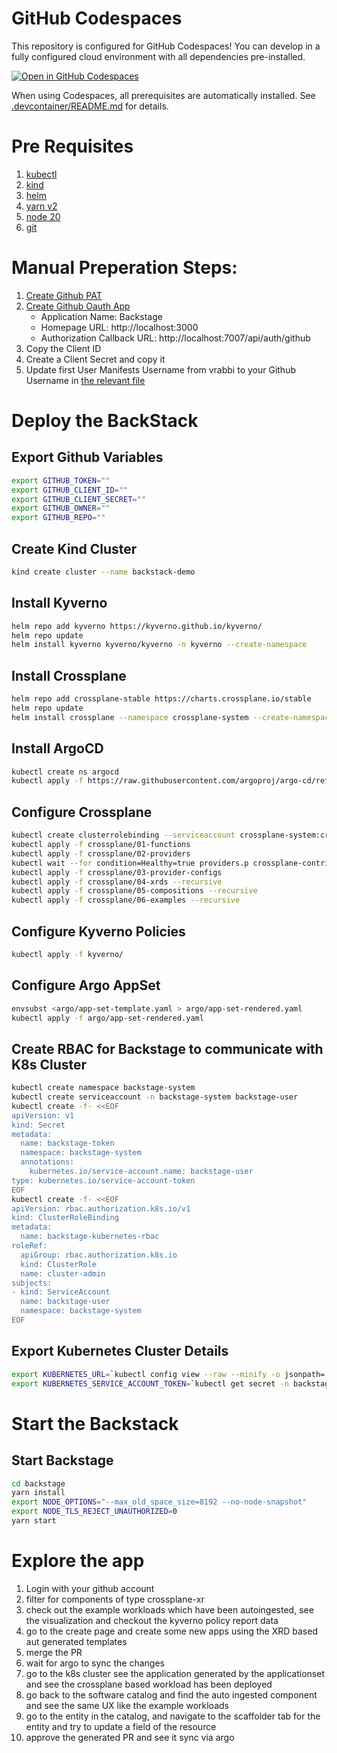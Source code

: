# GitHub Codespaces

This repository is configured for GitHub Codespaces! You can develop in a fully configured cloud environment with all dependencies pre-installed.

[![Open in GitHub Codespaces](https://github.com/codespaces/badge.svg)](https://github.com/codespaces/new?hide_repo_select=true&ref=main&repo=vrabbi-backstage/backstack-demo)

When using Codespaces, all prerequisites are automatically installed. See [.devcontainer/README.md](.devcontainer/README.md) for details.

# Pre Requisites
1. [kubectl](https://kubernetes.io/docs/tasks/tools/#kubectl)
2. [kind](https://kind.sigs.k8s.io/docs/user/quick-start/#installing-from-release-binaries)
3. [helm](https://helm.sh/docs/intro/install/#from-script)
4. [yarn v2](https://yarnpkg.com/getting-started/install)
5. [node 20](https://nodejs.org/en/download)
6. [git](https://git-scm.com/book/en/v2/Getting-Started-Installing-Git)

# Manual Preperation Steps:
1. [Create Github PAT](https://github.com/settings/tokens/new)
2. [Create Github Oauth App](https://github.com/settings/applications/new)
    * Application Name: Backstage
    * Homepage URL: http://localhost:3000
    * Authorization Callback URL: http://localhost:7007/api/auth/github
3. Copy the Client ID
4. Create a Client Secret and copy it
5. Update first User Manifests Username from vrabbi to your Github Username in [the relevant file](./backstage/examples/org.yaml)  

# Deploy the BackStack

## Export Github Variables
```bash
export GITHUB_TOKEN=""
export GITHUB_CLIENT_ID=""
export GITHUB_CLIENT_SECRET=""
export GITHUB_OWNER=""
export GITHUB_REPO=""
```

## Create Kind Cluster
```bash
kind create cluster --name backstack-demo 
```
## Install Kyverno
```bash
helm repo add kyverno https://kyverno.github.io/kyverno/
helm repo update
helm install kyverno kyverno/kyverno -n kyverno --create-namespace
```
## Install Crossplane
```bash
helm repo add crossplane-stable https://charts.crossplane.io/stable
helm repo update
helm install crossplane --namespace crossplane-system --create-namespace crossplane-stable/crossplane
```

## Install ArgoCD
```bash
kubectl create ns argocd
kubectl apply -f https://raw.githubusercontent.com/argoproj/argo-cd/refs/heads/master/manifests/install.yaml -n argocd
```

## Configure Crossplane
```bash
kubectl create clusterrolebinding --serviceaccount crossplane-system:crossplane --clusterrole cluster-admin allow-all-resources-crossplane
kubectl apply -f crossplane/01-functions
kubectl apply -f crossplane/02-providers
kubectl wait --for condition=Healthy=true providers.p crossplane-contrib-provider-kubernetes
kubectl apply -f crossplane/03-provider-configs
kubectl apply -f crossplane/04-xrds --recursive
kubectl apply -f crossplane/05-compositions --recursive
kubectl apply -f crossplane/06-examples --recursive
```

## Configure Kyverno Policies
```bash
kubectl apply -f kyverno/
```

## Configure Argo AppSet
```bash
envsubst <argo/app-set-template.yaml > argo/app-set-rendered.yaml
kubectl apply -f argo/app-set-rendered.yaml
```

## Create RBAC for Backstage to communicate with K8s Cluster
```bash
kubectl create namespace backstage-system
kubectl create serviceaccount -n backstage-system backstage-user
kubectl create -f- <<EOF
apiVersion: v1
kind: Secret
metadata:
  name: backstage-token
  namespace: backstage-system
  annotations:
    kubernetes.io/service-account.name: backstage-user
type: kubernetes.io/service-account-token
EOF
kubectl create -f- <<EOF
apiVersion: rbac.authorization.k8s.io/v1
kind: ClusterRoleBinding
metadata:
  name: backstage-kubernetes-rbac
roleRef:
  apiGroup: rbac.authorization.k8s.io
  kind: ClusterRole
  name: cluster-admin
subjects:
- kind: ServiceAccount
  name: backstage-user
  namespace: backstage-system
EOF
```

## Export Kubernetes Cluster Details
```bash
export KUBERNETES_URL=`kubectl config view --raw --minify -o jsonpath='{.clusters[0].cluster.server}'`
export KUBERNETES_SERVICE_ACCOUNT_TOKEN=`kubectl get secret -n backstage-system backstage-token -o jsonpath='{.data.token}' | base64 --decode`
```

# Start the Backstack

## Start Backstage
```bash
cd backstage
yarn install
export NODE_OPTIONS="--max_old_space_size=8192 --no-node-snapshot"
export NODE_TLS_REJECT_UNAUTHORIZED=0
yarn start
```

# Explore the app
1. Login with your github account
2. filter for components of type crossplane-xr
3. check out the example workloads which have been autoingested, see the visualization and checkout the kyverno policy report data
4. go to the create page and create some new apps using the XRD based aut generated templates
5. merge the PR
6. wait for argo to sync the changes
7. go to the k8s cluster see the application generated by the applicationset and see the crossplane based workload has been deployed
8. go back to the software catalog and find the auto ingested component and see the same UX like the example workloads
9. go to the entity in the catalog, and navigate to the scaffolder tab for the entity and try to update a field of the resource
10. approve the generated PR and see it sync via argo
